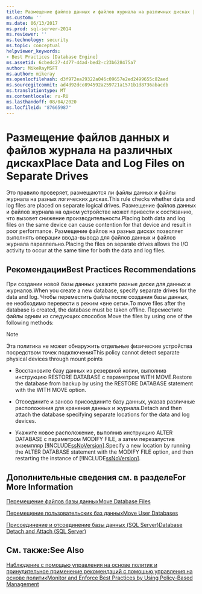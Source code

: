 ```yaml
---
title: Размещение файлов данных и файлов журнала на различных дисках | Документация Майкрософт
ms.custom: ''
ms.date: 06/13/2017
ms.prod: sql-server-2014
ms.reviewer: ''
ms.technology: security
ms.topic: conceptual
helpviewer_keywords:
- Best Practices [Database Engine]
ms.assetid: 6cbedc27-4d77-44ad-bed2-c23b628475a7
author: MikeRayMSFT
ms.author: mikeray
ms.openlocfilehash: d3f972ea29322a046c09657e2ed2499655c82aed
ms.sourcegitcommit: ad4d92dce894592a259721a1571b1d8736abacdb
ms.translationtype: MT
ms.contentlocale: ru-RU
ms.lasthandoff: 08/04/2020
ms.locfileid: "87665987"
---
```

# <a name="place-data-and-log-files-on-separate-drives"></a><span data-ttu-id="4477e-102">Размещение файлов данных и файлов журнала на различных дисках</span><span class="sxs-lookup"><span data-stu-id="4477e-102">Place Data and Log Files on Separate Drives</span></span>
  <span data-ttu-id="4477e-103">Это правило проверяет, размещаются ли файлы данных и файлы журнала на разных логических дисках.</span><span class="sxs-lookup"><span data-stu-id="4477e-103">This rule checks whether data and log files are placed on separate logical drives.</span></span> <span data-ttu-id="4477e-104">Размещение файлов данных и файлов журнала на одном устройстве может привести к состязанию, что вызовет снижение производительности.</span><span class="sxs-lookup"><span data-stu-id="4477e-104">Placing both data and log files on the same device can cause contention for that device and result in poor performance.</span></span> <span data-ttu-id="4477e-105">Размещение файлов на разных дисках позволяет выполнять операции ввода-вывода для файлов данных и файлов журнала параллельно.</span><span class="sxs-lookup"><span data-stu-id="4477e-105">Placing the files on separate drives allows the I/O activity to occur at the same time for both the data and log files.</span></span>  
  
## <a name="best-practices-recommendations"></a><span data-ttu-id="4477e-106">Рекомендации</span><span class="sxs-lookup"><span data-stu-id="4477e-106">Best Practices Recommendations</span></span>  
 <span data-ttu-id="4477e-107">При создании новой базы данных укажите разные диски для данных и журналов.</span><span class="sxs-lookup"><span data-stu-id="4477e-107">When you create a new database, specify separate drives for the data and log.</span></span> <span data-ttu-id="4477e-108">Чтобы переместить файлы после создания базы данных, ее необходимо перевести в режим «вне сети».</span><span class="sxs-lookup"><span data-stu-id="4477e-108">To move files after the database is created, the database must be taken offline.</span></span> <span data-ttu-id="4477e-109">Переместите файлы одним из следующих способов.</span><span class="sxs-lookup"><span data-stu-id="4477e-109">Move the files by using one of the following methods:</span></span>  
  
> [!NOTE]  
>  <span data-ttu-id="4477e-110">Эта политика не может обнаружить отдельные физические устройства посредством точек подключения</span><span class="sxs-lookup"><span data-stu-id="4477e-110">This policy cannot detect separate physical devices through mount points</span></span>  
  
-   <span data-ttu-id="4477e-111">Восстановите базу данных из резервной копии, выполнив инструкцию RESTORE DATABASE с параметром WITH MOVE.</span><span class="sxs-lookup"><span data-stu-id="4477e-111">Restore the database from backup by using the RESTORE DATABASE statement with the WITH MOVE option.</span></span>  
  
-   <span data-ttu-id="4477e-112">Отсоедините и заново присоедините базу данных, указав различные расположения для хранения данных и журнала.</span><span class="sxs-lookup"><span data-stu-id="4477e-112">Detach and then attach the database specifying separate locations for the data and log devices.</span></span>  
  
-   <span data-ttu-id="4477e-113">Укажите новое расположение, выполнив инструкцию ALTER DATABASE с параметром MODIFY FILE, а затем перезапустив экземпляр [!INCLUDE[ssNoVersion](../../includes/ssnoversion-md.md)].</span><span class="sxs-lookup"><span data-stu-id="4477e-113">Specify a new location by running the ALTER DATABASE statement with the MODIFY FILE option, and then restarting the instance of [!INCLUDE[ssNoVersion](../../includes/ssnoversion-md.md)].</span></span>  
  
## <a name="for-more-information"></a><span data-ttu-id="4477e-114">Дополнительные сведения см. в разделе</span><span class="sxs-lookup"><span data-stu-id="4477e-114">For More Information</span></span>  
 [<span data-ttu-id="4477e-115">Перемещение файлов базы данных</span><span class="sxs-lookup"><span data-stu-id="4477e-115">Move Database Files</span></span>](../databases/move-database-files.md)  
  
 [<span data-ttu-id="4477e-116">Перемещение пользовательских баз данных</span><span class="sxs-lookup"><span data-stu-id="4477e-116">Move User Databases</span></span>](../databases/move-user-databases.md)  
  
 [<span data-ttu-id="4477e-117">Присоединение и отсоединение базы данных (SQL Server)</span><span class="sxs-lookup"><span data-stu-id="4477e-117">Database Detach and Attach &#40;SQL Server&#41;</span></span>](../databases/database-detach-and-attach-sql-server.md)  
  
## <a name="see-also"></a><span data-ttu-id="4477e-118">См. также:</span><span class="sxs-lookup"><span data-stu-id="4477e-118">See Also</span></span>  
 [<span data-ttu-id="4477e-119">Наблюдение с помощью управления на основе политик и принудительное применение рекомендаций с помощью управления на основе политик</span><span class="sxs-lookup"><span data-stu-id="4477e-119">Monitor and Enforce Best Practices by Using Policy-Based Management</span></span>](monitor-and-enforce-best-practices-by-using-policy-based-management.md)  
  
  
